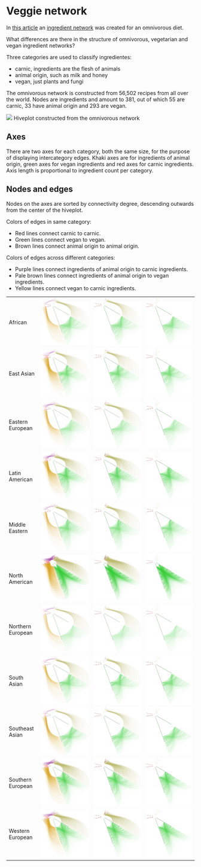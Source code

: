 # Veggie network


In [this article](http://www.nature.com/articles/doi:10.1038%2Fsrep00196)
an [ingredient network](https://github.com/rgarcia-herrera/furry-spoon/blob/master/data/get_data.sh) was
created for an omnivorous diet.

What differences are there in the structure of omnivorous, vegetarian
and vegan ingredient networks?

Three categories are used to classify ingredientes:
 - carnic, ingredients are the flesh of animals
 - animal origin, such as milk and honey
 - vegan, just plants and fungi

The omnivorous network is constructed from 56,502 recipes from all
over the world. Nodes are ingredients and amount to 381, out of which
55 are carnic, 33 have animal origin and 293 are vegan.

<img src="https://raw.githubusercontent.com/rgarcia-herrera/furry-spoon/master/plots/ingredients_3cat.png" width="600px">
Hiveplot constructed from the omnivorous network

## Axes

There are two axes for each category, both the same size, for the
purpose of displaying intercategory edges. Khaki axes are for
ingredients of animal origin, green axes for vegan ingredients and red
axes for carnic ingredients. Axis length is proportional to ingredient
count per category.

## Nodes and edges

Nodes on the axes are sorted by connectivity degree, descending
outwards from the center of the hiveplot.

Colors of edges in same category:
 - Red lines connect carnic to carnic.
 - Green lines connect vegan to vegan.
 - Brown lines connect animal origin to animal origin. 
 
Colors of edges across different categories:
 - Purple lines connect ingredients of animal origin to carnic
   ingredients. 
 - Pale brown lines connect ingredients of animal origin to vegan
   ingredients.
 - Yellow lines connect vegan to carnic ingredients.

<table>
<tr>
<td>African</td>
<td><img src="https://raw.githubusercontent.com/rgarcia-herrera/furry-spoon/master/plots/omni_African.png" with="100px"</td>
<td><img src="https://raw.githubusercontent.com/rgarcia-herrera/furry-spoon/master/plots/vegetarian_African.png" with="100px"</td>
<td><img src="https://raw.githubusercontent.com/rgarcia-herrera/furry-spoon/master/plots/vegan_African.png" with="100px"</td>
</tr>

<tr>
<td>East Asian</td>
<td><img src="https://raw.githubusercontent.com/rgarcia-herrera/furry-spoon/master/plots/omni_EastAsian.png" with="100px"</td>
<td><img src="https://raw.githubusercontent.com/rgarcia-herrera/furry-spoon/master/plots/vegetarian_EastAsian.png" with="100px"</td>
<td><img src="https://raw.githubusercontent.com/rgarcia-herrera/furry-spoon/master/plots/vegan_EastAsian.png" with="100px"</td>
</tr>

<tr>
<td>Eastern European</td>
<td><img src="https://raw.githubusercontent.com/rgarcia-herrera/furry-spoon/master/plots/omni_EasternEuropean.png" with="100px"</td>
<td><img src="https://raw.githubusercontent.com/rgarcia-herrera/furry-spoon/master/plots/vegetarian_EasternEuropean.png" with="100px"</td>
<td><img src="https://raw.githubusercontent.com/rgarcia-herrera/furry-spoon/master/plots/vegan_EasternEuropean.png" with="100px"</td>
</tr>

<tr>
<td>Latin American</td>
<td><img src="https://raw.githubusercontent.com/rgarcia-herrera/furry-spoon/master/plots/omni_LatinAmerican.png" with="100px"</td>
<td><img src="https://raw.githubusercontent.com/rgarcia-herrera/furry-spoon/master/plots/vegetarian_LatinAmerican.png" with="100px"</td>
<td><img src="https://raw.githubusercontent.com/rgarcia-herrera/furry-spoon/master/plots/vegan_LatinAmerican.png" with="100px"</td>
</tr>

<tr>
<td>Middle Eastern</td>
<td><img src="https://raw.githubusercontent.com/rgarcia-herrera/furry-spoon/master/plots/omni_MiddleEastern.png" with="100px"</td>
<td><img src="https://raw.githubusercontent.com/rgarcia-herrera/furry-spoon/master/plots/vegetarian_MiddleEastern.png" with="100px"</td>
<td><img src="https://raw.githubusercontent.com/rgarcia-herrera/furry-spoon/master/plots/vegan_MiddleEastern.png" with="100px"</td>
</tr>

<tr>
<td>North American</td>
<td><img src="https://raw.githubusercontent.com/rgarcia-herrera/furry-spoon/master/plots/omni_NorthAmerican.png" with="100px"</td>
<td><img src="https://raw.githubusercontent.com/rgarcia-herrera/furry-spoon/master/plots/vegetarian_NorthAmerican.png" with="100px"</td>
<td><img src="https://raw.githubusercontent.com/rgarcia-herrera/furry-spoon/master/plots/vegan_NorthAmerican.png" with="100px"</td>
</tr>

<tr>
<td>Northern European</td>
<td><img src="https://raw.githubusercontent.com/rgarcia-herrera/furry-spoon/master/plots/omni_NorthernEuropean.png" with="100px"</td>
<td><img src="https://raw.githubusercontent.com/rgarcia-herrera/furry-spoon/master/plots/vegetarian_NorthernEuropean.png  " with="100px"</td>
<td><img src="https://raw.githubusercontent.com/rgarcia-herrera/furry-spoon/master/plots/vegan_NorthernEuropean.png" with="100px"</td>
</tr>

<tr>
<td>South Asian</td>
<td><img src="https://raw.githubusercontent.com/rgarcia-herrera/furry-spoon/master/plots/omni_SouthAsian.png" with="100px"</td>
<td><img src="https://raw.githubusercontent.com/rgarcia-herrera/furry-spoon/master/plots/vegetarian_SouthAsian.png  " with="100px"</td>
<td><img src="https://raw.githubusercontent.com/rgarcia-herrera/furry-spoon/master/plots/vegan_SouthAsian.png" with="100px"</td>
</tr>

<tr>
<td>Southeast Asian</td>
<td><img src="https://raw.githubusercontent.com/rgarcia-herrera/furry-spoon/master/plots/omni_SoutheastAsian.png" with="100px"</td>
<td><img src="https://raw.githubusercontent.com/rgarcia-herrera/furry-spoon/master/plots/vegetarian_SoutheastAsian.png  " with="100px"</td>
<td><img src="https://raw.githubusercontent.com/rgarcia-herrera/furry-spoon/master/plots/vegan_SoutheastAsian.png" with="100px"</td>
</tr>

<tr>
<td>Southern European</td>
<td><img src="https://raw.githubusercontent.com/rgarcia-herrera/furry-spoon/master/plots/omni_SouthernEuropean.png" with="100px"</td>
<td><img src="https://raw.githubusercontent.com/rgarcia-herrera/furry-spoon/master/plots/vegetarian_SouthernEuropean.png  " with="100px"</td>
<td><img src="https://raw.githubusercontent.com/rgarcia-herrera/furry-spoon/master/plots/vegan_SouthernEuropean.png" with="100px"</td>
</tr>

<tr>
<td>Western European</td>
<td><img src="https://raw.githubusercontent.com/rgarcia-herrera/furry-spoon/master/plots/omni_WesternEuropean.png" with="100px"</td>
<td><img src="https://raw.githubusercontent.com/rgarcia-herrera/furry-spoon/master/plots/vegetarian_WesternEuropean.png" with="100px"</td>
<td><img src="https://raw.githubusercontent.com/rgarcia-herrera/furry-spoon/master/plots/vegan_WesternEuropean.png" with="100px"</td>
</tr>
</table>
